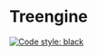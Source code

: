 # Treengine
[![Code style: black](https://img.shields.io/badge/code%20style-black-000000.svg)](https://github.com/psf/black)
